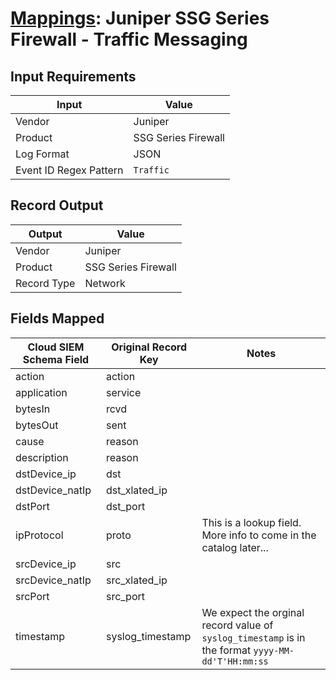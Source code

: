 # [Mappings](README.md): Juniper SSG Series Firewall - Traffic Messaging

## Input Requirements

|Input|Value|
|-----|-----|
|Vendor|Juniper|
|Product|SSG Series Firewall|
|Log Format|JSON|
|Event ID Regex Pattern|`Traffic`|

## Record Output

|Output|Value|
|------|-----|
|Vendor|Juniper|
|Product|SSG Series Firewall|
|Record Type|Network|

## Fields Mapped

|Cloud SIEM Schema Field|Original Record Key|Notes|
|-----------------------|-------------------|-----|
|action|action||
|application|service||
|bytesIn|rcvd||
|bytesOut|sent||
|cause|reason||
|description|reason||
|dstDevice_ip|dst||
|dstDevice_natIp|dst_xlated_ip||
|dstPort|dst_port||
|ipProtocol|proto|This is a lookup field. More info to come in the catalog later...|
|srcDevice_ip|src||
|srcDevice_natIp|src_xlated_ip||
|srcPort|src_port||
|timestamp|syslog_timestamp|We expect the orginal record value of `syslog_timestamp` is in the format `yyyy-MM-dd'T'HH:mm:ss`|

